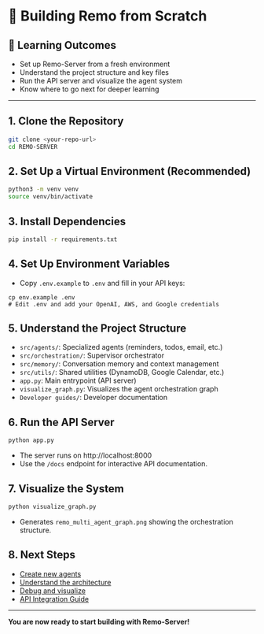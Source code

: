 # 🚀 Building Remo from Scratch

## 🎯 Learning Outcomes

- Set up Remo-Server from a fresh environment
- Understand the project structure and key files
- Run the API server and visualize the agent system
- Know where to go next for deeper learning

---

## 1. Clone the Repository

```bash
git clone <your-repo-url>
cd REMO-SERVER
```

## 2. Set Up a Virtual Environment (Recommended)

```bash
python3 -m venv venv
source venv/bin/activate
```

## 3. Install Dependencies

```bash
pip install -r requirements.txt
```

## 4. Set Up Environment Variables

- Copy `.env.example` to `.env` and fill in your API keys:

```
cp env.example .env
# Edit .env and add your OpenAI, AWS, and Google credentials
```

## 5. Understand the Project Structure

- `src/agents/`: Specialized agents (reminders, todos, email, etc.)
- `src/orchestration/`: Supervisor orchestrator
- `src/memory/`: Conversation memory and context management
- `src/utils/`: Shared utilities (DynamoDB, Google Calendar, etc.)
- `app.py`: Main entrypoint (API server)
- `visualize_graph.py`: Visualizes the agent orchestration graph
- `Developer guides/`: Developer documentation

## 6. Run the API Server

```bash
python app.py
```

- The server runs on http://localhost:8000
- Use the `/docs` endpoint for interactive API documentation.

## 7. Visualize the System

```bash
python visualize_graph.py
```

- Generates `remo_multi_agent_graph.png` showing the orchestration structure.

## 8. Next Steps

- [Create new agents](./creating_new_agents.md)
- [Understand the architecture](./architecture_overview.md)
- [Debug and visualize](./visualization_and_debugging.md)
- [API Integration Guide](./api_integration_guide.md)

---

**You are now ready to start building with Remo-Server!**
